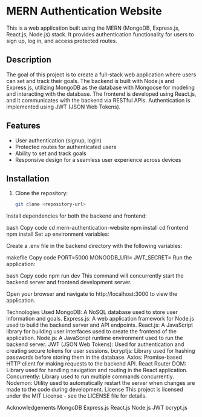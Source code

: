 # MERN Authentication Website

This is a web application built using the MERN (MongoDB, Express.js, React.js, Node.js) stack. It provides authentication functionality for users to sign up, log in, and access protected routes.

## Description

The goal of this project is to create a full-stack web application where users can set and track their goals. The backend is built with Node.js and Express.js, utilizing MongoDB as the database with Mongoose for modeling and interacting with the database. The frontend is developed using React.js, and it communicates with the backend via RESTful APIs. Authentication is implemented using JWT (JSON Web Tokens).

## Features

- User authentication (signup, login)
- Protected routes for authenticated users
- Ability to set and track goals
- Responsive design for a seamless user experience across devices

## Installation

1. Clone the repository:

   ```bash
   git clone <repository-url>
Install dependencies for both the backend and frontend:

bash
Copy code
cd mern-authentication-website
npm install
cd frontend
npm install
Set up environment variables:

Create a .env file in the backend directory with the following variables:

makefile
Copy code
PORT=5000
MONGODB_URI=<your-mongodb-uri>
JWT_SECRET=<your-jwt-secret>
Run the application:

bash
Copy code
npm run dev
This command will concurrently start the backend server and frontend development server.

Open your browser and navigate to http://localhost:3000 to view the application.

Technologies Used
MongoDB: A NoSQL database used to store user information and goals.
Express.js: A web application framework for Node.js used to build the backend server and API endpoints.
React.js: A JavaScript library for building user interfaces used to create the frontend of the application.
Node.js: A JavaScript runtime environment used to run the backend server.
JWT (JSON Web Tokens): Used for authentication and creating secure tokens for user sessions.
bcryptjs: Library used for hashing passwords before storing them in the database.
Axios: Promise-based HTTP client for making requests to the backend API.
React Router DOM: Library used for handling navigation and routing in the React application.
Concurrently: Library used to run multiple commands concurrently.
Nodemon: Utility used to automatically restart the server when changes are made to the code during development.
License
This project is licensed under the MIT License - see the LICENSE file for details.

Acknowledgements
MongoDB
Express.js
React.js
Node.js
JWT
bcrypt.js
